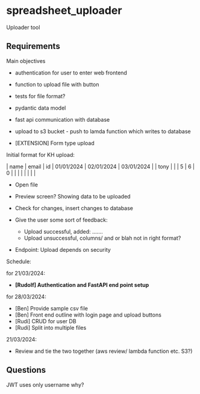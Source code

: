 # spreadsheet_uploader
Uploader tool

## Requirements

Main objectives
* authentication for user to enter web frontend
* function to upload file with button
* tests for file format?
* pydantic data model
* fast api communication with database
* upload to s3 bucket - push to lamda function which writes to database


* [EXTENSION] Form type upload

Initial format for KH upload:

| name | email | id | 01/01/2024 | 02/01/2024 | 03/01/2024 |
| tony |       |    | 5          | 6          | 0          |
|      |       |    |            |            |            |

* Open file
* Preview screen? Showing data to be uploaded
* Check for changes, insert changes to database
* Give the user some sort of feedback:
  * Upload successful, added: .......
  * Upload unsuccessful, columns/ and or blah not in right format?

* Endpoint: Upload depends on security


Schedule:

for 21/03/2024:
- __[Rudolf] Authentication and FastAPI end point setup__

for 28/03/2024:
- [Ben] Provide sample csv file
- [Ben] Front end outline with login page and upload buttons
- [Rudi] CRUD for user DB 
- [Rudi] Split into multiple files

21/03/2024:
- Review and tie the two together (aws review/ lambda function etc. S3?)

## Questions
JWT uses only username why?

